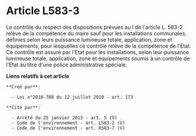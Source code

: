 # Article L583-3

Le contrôle du respect des dispositions prévues au I de l'article L. 583-2 relève de la compétence du maire sauf pour les
installations communales, définies selon leurs puissance lumineuse totale, application, zone et équipements, pour lesquelles
ce contrôle relève de la compétence de l'Etat. Ce contrôle est assuré par l'Etat pour les installations, selon leur puissance
lumineuse totale, application, zone et équipements soumis à un contrôle de l'Etat au titre d'une police administrative
spéciale.

**Liens relatifs à cet article**

	**Créé par**:

	  - Loi n°2010-788 du 12 juillet 2010 - art. 173

	**Cité par**:

	  - Arrêté du 25 janvier 2013 - art. 5 (V)
	  - Code de l'environnement - art. L583-2 (V)
	  - Code de l'environnement - art. R583-7 (V)
